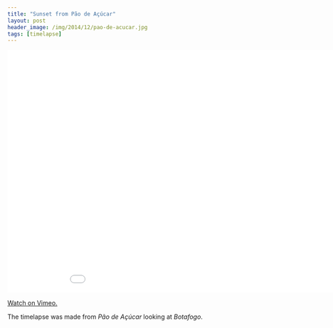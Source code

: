 ```yaml
---
title: "Sunset from Pão de Açúcar"
layout: post
header_image: /img/2014/12/pao-de-acucar.jpg
tags: [timelapse]
---
```


<iframe src="//player.vimeo.com/video/110390922" width="970" height="546" frameborder="0" webkitallowfullscreen mozallowfullscreen allowfullscreen></iframe> <p><a href="http://vimeo.com/110390922">Watch on Vimeo.</a></p>

The timelapse was made from *Pão de Açúcar* looking at *Botafogo*.
